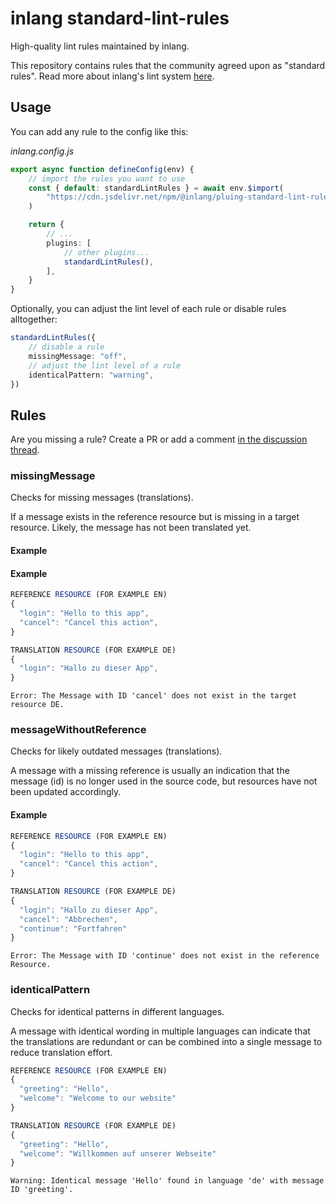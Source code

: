 # inlang standard-lint-rules

High-quality lint rules maintained by inlang.

This repository contains rules that the community agreed upon as "standard rules". Read more about inlang's lint system [here](https://inlang.com/documentation/lint).

## Usage

You can add any rule to the config like this:

_inlang.config.js_

```ts
export async function defineConfig(env) {
	// import the rules you want to use
	const { default: standardLintRules } = await env.$import(
		"https://cdn.jsdelivr.net/npm/@inlang/pluing-standard-lint-rules@3/dist/index.js",
	)

	return {
		// ...
		plugins: [
			// other plugins...
			standardLintRules(),
		],
	}
}
```

Optionally, you can adjust the lint level of each rule or disable rules alltogether:

```ts
standardLintRules({
	// disable a rule
	missingMessage: "off",
	// adjust the lint level of a rule
	identicalPattern: "warning",
})
```

## Rules

Are you missing a rule? Create a PR or add a comment [in the discussion thread](https://github.com/inlang/inlang/discussions/406).

### missingMessage

Checks for missing messages (translations).

If a message exists in the reference resource but is missing in a target resource. Likely, the message has not been translated yet.

#### Example

#### Example

```ts
REFERENCE RESOURCE (FOR EXAMPLE EN)
{
  "login": "Hello to this app",
  "cancel": "Cancel this action",
}
```

```ts
TRANSLATION RESOURCE (FOR EXAMPLE DE)
{
  "login": "Hallo zu dieser App",
}
```

```
Error: The Message with ID 'cancel' does not exist in the target resource DE.
```

### messageWithoutReference

Checks for likely outdated messages (translations).

A message with a missing reference is usually an indication that the message (id) is no longer used in the source code, but resources have not been updated accordingly.

#### Example

```ts
REFERENCE RESOURCE (FOR EXAMPLE EN)
{
  "login": "Hello to this app",
  "cancel": "Cancel this action",
}
```

```ts
TRANSLATION RESOURCE (FOR EXAMPLE DE)
{
  "login": "Hallo zu dieser App",
  "cancel": "Abbrechen",
  "continue": "Fortfahren"
}
```

```
Error: The Message with ID 'continue' does not exist in the reference Resource.
```

### identicalPattern

Checks for identical patterns in different languages.

A message with identical wording in multiple languages can indicate
that the translations are redundant or can be combined into a single
message to reduce translation effort.

```ts
REFERENCE RESOURCE (FOR EXAMPLE EN)
{
  "greeting": "Hello",
  "welcome": "Welcome to our website"
}
```

```ts
TRANSLATION RESOURCE (FOR EXAMPLE DE)
{
  "greeting": "Hello",
  "welcome": "Willkommen auf unserer Webseite"
}
```

```
Warning: Identical message 'Hello' found in language 'de' with message ID 'greeting'.
```
